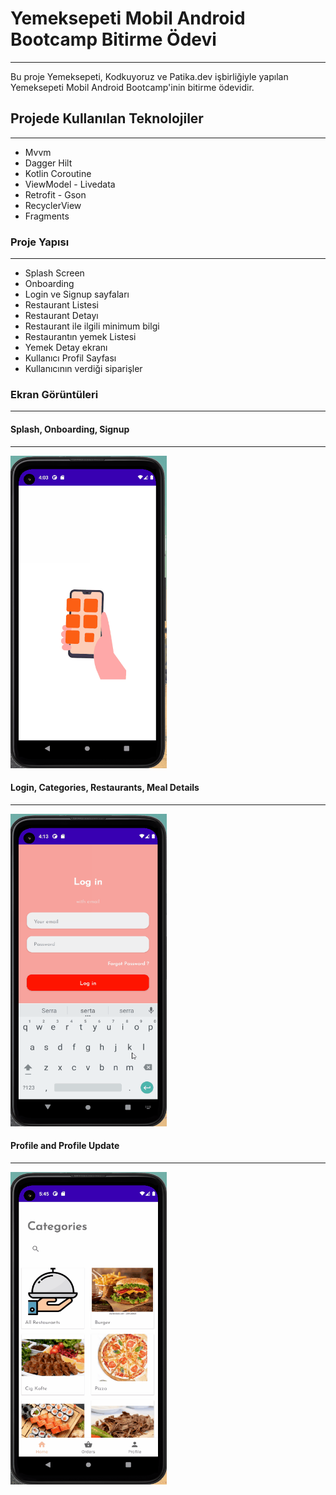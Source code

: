 # Yemeksepeti Mobil Android Bootcamp Bitirme Ödevi
------

Bu proje Yemeksepeti, Kodkuyoruz ve Patika.dev işbirliğiyle yapılan Yemeksepeti Mobil Android Bootcamp'inin bitirme ödevidir. 

## Projede Kullanılan Teknolojiler 
------
- Mvvm
- Dagger Hilt
- Kotlin Coroutine
- ViewModel - Livedata
- Retrofit - Gson
- RecyclerView
- Fragments

### Proje Yapısı
------
- Splash Screen
- Onboarding
- Login ve Signup sayfaları
- Restaurant Listesi
- Restaurant Detayı
- Restaurant ile ilgili minimum bilgi
- Restaurantın yemek Listesi
- Yemek Detay ekranı
- Kullanıcı Profil Sayfası
- Kullanıcının verdiği siparişler

### Ekran Görüntüleri
-----

#### Splash, Onboarding, Signup
-----

<img src="./screenshots/SplashOnBoardingAuth.gif" height="500px" width="250px"/>

#### Login, Categories, Restaurants, Meal Details
-----

<img src="./screenshots/LoginCategoryRestaurant.gif" height="500px" width="250px"/>

#### Profile and Profile Update
-----

<img src="./screenshots/ProfileUpdate.gif" height="500px" width="250px"/>







